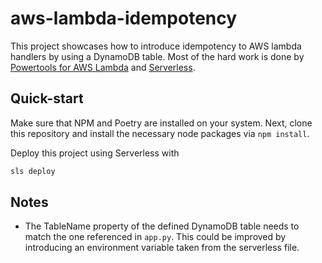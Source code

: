# aws-lambda-idempotency

This project showcases how to introduce idempotency to AWS lambda handlers by using a DynamoDB table. Most of the hard work is done by [Powertools for AWS Lambda](https://docs.powertools.aws.dev/lambda/python/latest/) and [Serverless](https://www.serverless.com/).


## Quick-start

Make sure that NPM and Poetry are installed on your system. Next, clone this repository and install the necessary node packages via `npm install`.

Deploy this project using Serverless with

```bash
sls deploy
```


## Notes

- The TableName property of the defined DynamoDB table needs to match the one referenced in `app.py`. This could be improved by introducing an environment variable taken from the serverless file.
